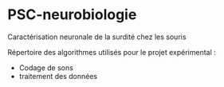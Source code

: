 # PSC-neurobiologie
Caractérisation neuronale de la surdité chez les souris

Répertoire des algorithmes utilisés pour le projet expérimental :

- Codage de sons
- traitement des données
